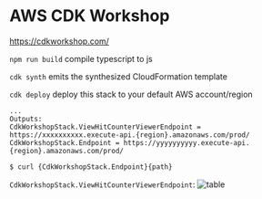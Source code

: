 # AWS CDK Workshop

https://cdkworkshop.com/

`npm run build`   compile typescript to js

`cdk synth`       emits the synthesized CloudFormation template

`cdk deploy`      deploy this stack to your default AWS account/region

```
...
Outputs:
CdkWorkshopStack.ViewHitCounterViewerEndpoint = https://xxxxxxxxxx.execute-api.{region}.amazonaws.com/prod/
CdkWorkshopStack.Endpoint = https://yyyyyyyyyy.execute-api.{region}.amazonaws.com/prod/
```

```bash
$ curl {CdkWorkshopStack.Endpoint}{path}
```

`CdkWorkshopStack.ViewHitCounterViewerEndpoint`:
![table](http://i.piccy.info/i9/8d65007bf0f74522f48d726e2b8f2077/1574245704/11382/1344752/Screenshot_20191120_122744.png)
